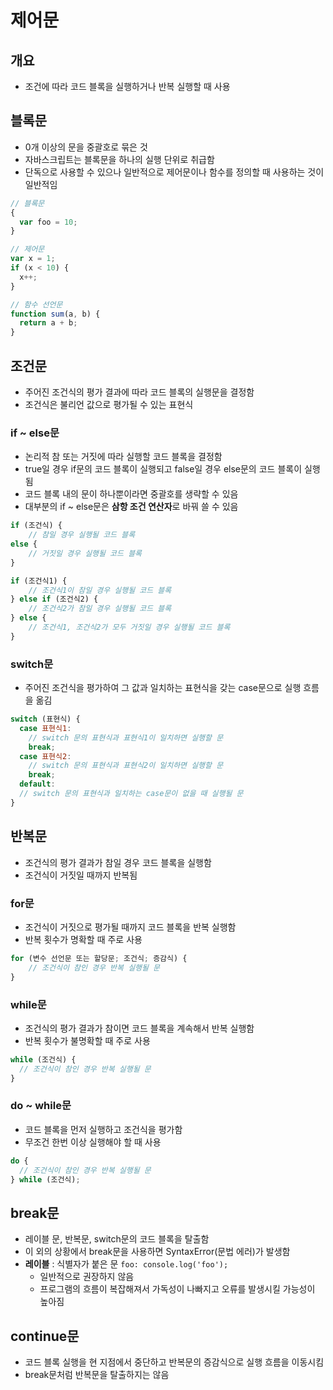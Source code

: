 # 제어문

## 개요

- 조건에 따라 코드 블록을 실행하거나 반복 실행할 때 사용

## 블록문

- 0개 이상의 문을 중괄호로 묶은 것
- 자바스크립트는 블록문을 하나의 실행 단위로 취급함
- 단독으로 사용할 수 있으나 일반적으로 제어문이나 함수를 정의할 때 사용하는 것이 일반적임

```jsx
// 블록문
{
  var foo = 10;
}

// 제어문
var x = 1;
if (x < 10) {
  x++;
}

// 함수 선언문
function sum(a, b) {
  return a + b;
}
```

## 조건문

- 주어진 조건식의 평가 결과에 따라 코드 블록의 실행문을 결정함
- 조건식은 불리언 값으로 평가될 수 있는 표현식

### if ~ else문

- 논리적 참 또는 거짓에 따라 실행할 코드 블록을 결정함
- true일 경우 if문의 코드 블록이 실행되고 false일 경우 else문의 코드 블록이 실행됨
- 코드 블록 내의 문이 하나뿐이라면 중괄호를 생략할 수 있음
- 대부분의 if ~ else문은 **삼항 조건 연산자**로 바꿔 쓸 수 있음

```jsx
if (조건식) {
	// 참일 경우 실행될 코드 블록
else {
	// 거짓일 경우 실행될 코드 블록
}

if (조건식1) {
	// 조건식1이 참일 경우 실행될 코드 블록
} else if (조건식2) {
	// 조건식2가 참일 경우 실행될 코드 블록
} else {
	// 조건식1, 조건식2가 모두 거짓일 경우 실행될 코드 블록
}
```

### switch문

- 주어진 조건식을 평가하여 그 값과 일치하는 표현식을 갖는 case문으로 실행 흐름을 옮김

```jsx
switch (표현식) {
  case 표현식1:
    // switch 문의 표현식과 표현식1이 일치하면 실행할 문
    break;
  case 표현식2:
    // switch 문의 표현식과 표현식2이 일치하면 실행할 문
    break;
  default:
  // switch 문의 표현식과 일치하는 case문이 없을 때 실행될 문
}
```

## 반복문

- 조건식의 평가 결과가 참일 경우 코드 블록을 실행함
- 조건식이 거짓일 때까지 반복됨

### for문

- 조건식이 거짓으로 평가될 때까지 코드 블록을 반복 실행함
- 반복 횟수가 명확할 때 주로 사용

```jsx
for (변수 선언문 또는 할당문; 조건식; 증감식) {
	// 조건식이 참인 경우 반복 실행될 문
}
```

### while문

- 조건식의 평가 결과가 참이면 코드 블록을 계속해서 반복 실행함
- 반복 횟수가 불명확할 때 주로 사용

```jsx
while (조건식) {
  // 조건식이 참인 경우 반복 실행될 문
}
```

### do ~ while문

- 코드 블록을 먼저 실행하고 조건식을 평가함
- 무조건 한번 이상 실행해야 할 때 사용

```jsx
do {
  // 조건식이 참인 경우 반복 실행될 문
} while (조건식);
```

## break문

- 레이블 문, 반복문, switch문의 코드 블록을 탈출함
- 이 외의 상황에서 break문을 사용하면 SyntaxError(문법 에러)가 발생함
- **레이블** : 식별자가 붙은 문 `foo: console.log('foo');`
  - 일반적으로 권장하지 않음
  - 프로그램의 흐름이 복잡해져서 가독성이 나빠지고 오류를 발생시킬 가능성이 높아짐

## continue문

- 코드 블록 실행을 현 지점에서 중단하고 반복문의 증감식으로 실행 흐름을 이동시킴
- break문처럼 반복문을 탈출하지는 않음
